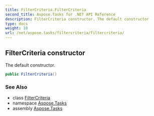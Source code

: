 ```yaml
---
title: FilterCriteria.FilterCriteria
second_title: Aspose.Tasks for .NET API Reference
description: FilterCriteria constructor. The default constructor
type: docs
weight: 10
url: /net/aspose.tasks/filtercriteria/filtercriteria/
---
```

## FilterCriteria constructor

The default constructor.

```csharp
public FilterCriteria()
```

### See Also

* class [FilterCriteria](../)
* namespace [Aspose.Tasks](../../filtercriteria/)
* assembly [Aspose.Tasks](../../../)


